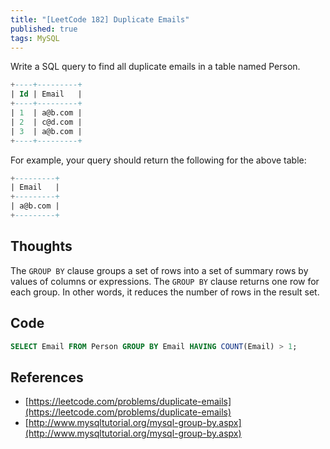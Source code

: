 ```yaml
---
title: "[LeetCode 182] Duplicate Emails"
published: true
tags: MySQL
---
```


Write a SQL query to find all duplicate emails in a table named Person.

```SQL
+----+---------+
| Id | Email   |
+----+---------+
| 1  | a@b.com |
| 2  | c@d.com |
| 3  | a@b.com |
+----+---------+
```

For example, your query should return the following for the above table:

```SQL
+---------+
| Email   |
+---------+
| a@b.com |
+---------+
```

## Thoughts

The `GROUP BY` clause groups a set of rows into a set of summary rows by values of columns
or expressions. The `GROUP BY` clause returns one row for each group. In other words, it
reduces the number of rows in the result set.

## Code

```SQL
SELECT Email FROM Person GROUP BY Email HAVING COUNT(Email) > 1;
```

## References

- [https://leetcode.com/problems/duplicate-emails](https://leetcode.com/problems/duplicate-emails)
- [http://www.mysqltutorial.org/mysql-group-by.aspx](http://www.mysqltutorial.org/mysql-group-by.aspx)
